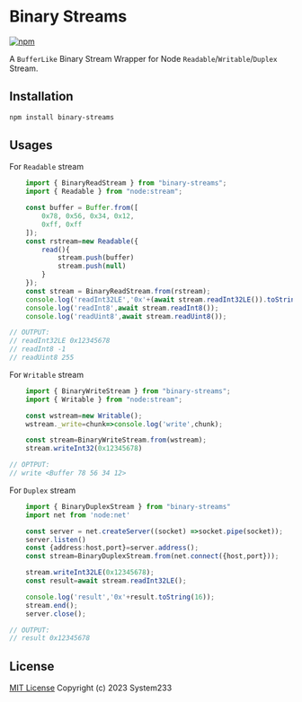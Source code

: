 # Binary Streams

[![npm][npm-image]][npm-url]

[npm-image]: https://img.shields.io/npm/v/binary-streams.svg?style=flat-square
[npm-url]: https://www.npmjs.com/package/binary-streams

A `BufferLike` Binary Stream Wrapper for Node `Readable`/`Writable`/`Duplex` Stream.

## Installation

```sh
npm install binary-streams
```

## Usages
For `Readable` stream
```ts
    import { BinaryReadStream } from "binary-streams";
    import { Readable } from "node:stream";

    const buffer = Buffer.from([
        0x78, 0x56, 0x34, 0x12, 
        0xff, 0xff
    ]);
    const rstream=new Readable({
        read(){
            stream.push(buffer)
            stream.push(null)
        }
    });
    const stream = BinaryReadStream.from(rstream);
    console.log('readInt32LE','0x'+(await stream.readInt32LE()).toString(16));
    console.log('readInt8',await stream.readInt8());
    console.log('readUint8',await stream.readUint8());

// OUTPUT:
// readInt32LE 0x12345678
// readInt8 -1
// readUint8 255
```

For `Writable` stream
```ts
    import { BinaryWriteStream } from "binary-streams";
    import { Writable } from "node:stream";

    const wstream=new Writable();
    wstream._write=chunk=>console.log('write',chunk);

    const stream=BinaryWriteStream.from(wstream);
    stream.writeInt32(0x12345678)

// OPTPUT:
// write <Buffer 78 56 34 12>
```

For `Duplex` stream
```ts
    import { BinaryDuplexStream } from "binary-streams"
    import net from 'node:net'

    const server = net.createServer((socket) =>socket.pipe(socket));
    server.listen()
    const {address:host,port}=server.address();
    const stream=BinaryDuplexStream.from(net.connect({host,port}));

    stream.writeInt32LE(0x12345678);
    const result=await stream.readInt32LE();

    console.log('result','0x'+result.toString(16));
    stream.end();
    server.close();

// OUTPUT:
// result 0x12345678
```

## License

[MIT License](LICENSE) Copyright (c) 2023 System233

